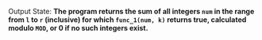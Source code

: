 Output State: **The program returns the sum of all integers `num` in the range from `l` to `r` (inclusive) for which `func_1(num, k)` returns true, calculated modulo `MOD`, or 0 if no such integers exist.**